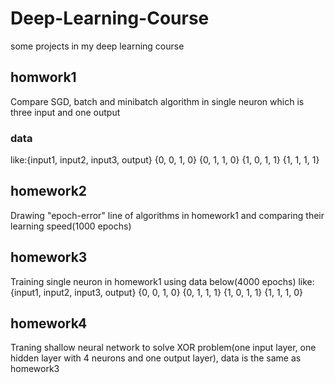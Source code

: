 # Deep-Learning-Course
some projects in my deep learning course
## homwork1
Compare SGD, batch and minibatch algorithm in single neuron which is three input and one output
### data
like:{input1, input2, input3, output}
{0, 0, 1, 0}
{0, 1, 1, 0}
{1, 0, 1, 1}
{1, 1, 1, 1}
## homework2
Drawing "epoch-error" line of algorithms in homework1 and comparing their learning speed(1000 epochs)
## homework3
Training single neuron in homework1 using data below(4000 epochs)
like:{input1, input2, input3, output}
{0, 0, 1, 0}
{0, 1, 1, 1}
{1, 0, 1, 1}
{1, 1, 1, 0}
## homework4
Traning shallow neural network to solve XOR problem(one input layer, one hidden layer with 4 neurons and one output layer), data is the same as homework3
